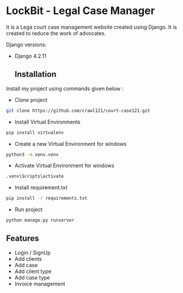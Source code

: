 # LockBit - Legal Case Manager

It is a Lega court case management website created using Django. It is created to reduce the work of advocates.

Django versions:

- Django  4.2.11

  ## Installation

Install my project using commands given below :

- Clone project

```bash
git clone https://github.com/crawl121/court-case121.git
```

- Install Virtual Environments 

```bash
pip install virtualenv
```

- Create a new Virtual Environment for windows
```bash
python3 -m venv.venv
```

- Activate Virtual Environment for windows
```bash
.venv\Scripts\activate
```

- Install requirement.txt
```bash
pip install -r requirements.txt
```

- Run project
```bash
python manage.py runserver
```


## Features

- Login / SignUp
- Add clients
- Add case
- Add client type
- Add case type
- Invoice management

